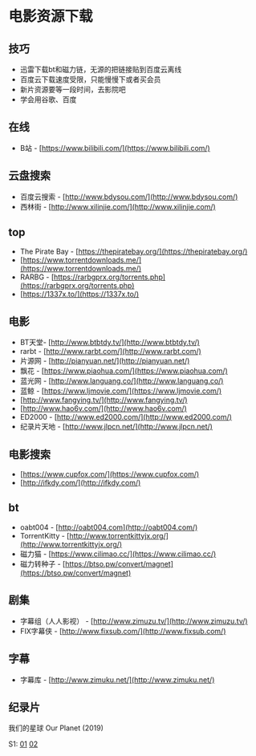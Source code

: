 # 电影资源下载

## 技巧

- 迅雷下载bt和磁力链，无源的把链接贴到百度云离线
- 百度云下载速度受限，只能慢慢下或者买会员
- 新片资源要等一段时间，去影院吧
- 学会用谷歌、百度

## 在线

- B站 - [https://www.bilibili.com/](https://www.bilibili.com/)

## 云盘搜索

- 百度云搜索 - [http://www.bdysou.com/](http://www.bdysou.com/)
- 西林街 - [http://www.xilinjie.com/](http://www.xilinjie.com/)

## top

- The Pirate Bay - [https://thepiratebay.org/](https://thepiratebay.org/)
- [https://www.torrentdownloads.me/](https://www.torrentdownloads.me/)
- RARBG - [https://rarbgprx.org/torrents.php](https://rarbgprx.org/torrents.php)
- [https://1337x.to/](https://1337x.to/)

## 电影

- BT天堂- [http://www.btbtdy.tv/](http://www.btbtdy.tv/)
- rarbt - [http://www.rarbt.com/](http://www.rarbt.com/)
- 片源网 - [http://pianyuan.net/](http://pianyuan.net/)
- 飘花 - [https://www.piaohua.com/](https://www.piaohua.com/)
- 蓝光网 - [http://www.languang.co/](http://www.languang.co/)
- 蓝鲸 - [https://www.ljmovie.com/](https://www.ljmovie.com/)
- [http://www.fangying.tv/](http://www.fangying.tv/)
- [http://www.hao6v.com/](http://www.hao6v.com/)
- ED2000 - [http://www.ed2000.com/](http://www.ed2000.com/)
- 纪录片天地 - [http://www.jlpcn.net/](http://www.jlpcn.net/)

## 电影搜索

- [https://www.cupfox.com/](https://www.cupfox.com/)
- [http://ifkdy.com/](http://ifkdy.com/)

## bt

- oabt004 - [http://oabt004.com](http://oabt004.com/)
- TorrentKitty - [http://www.torrentkittyjx.org/](http://www.torrentkittyjx.org/)
- 磁力猫 - [https://www.cilimao.cc/](https://www.cilimao.cc/)
- 磁力转种子 - [https://btso.pw/convert/magnet](https://btso.pw/convert/magnet)

## 剧集

- 字幕组（人人影视） - [http://www.zimuzu.tv/](http://www.zimuzu.tv/)
- FIX字幕侠 - [http://www.fixsub.com/](http://www.fixsub.com/)

## 字幕

- 字幕库 - [http://www.zimuku.net/](http://www.zimuku.net/)



## 纪录片

我们的星球 Our Planet (2019)

S1: [01](magnet:?xt=urn:btih:5c6f7f6ffd01edac2d1843fe8710c8439729dc24) [02](magnet:?xt=urn:btih:93931b29618e77193b3b7ce2836bdeebb07eb70c)

